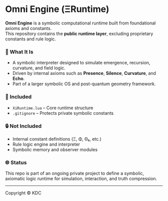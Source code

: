 # Omni Engine (ΞRuntime)

**Omni Engine** is a symbolic computational runtime built from foundational axioms and constants.  
This repository contains the **public runtime layer**, excluding proprietary constants and rule logic.

### 🔹 What It Is
- A symbolic interpreter designed to simulate emergence, recursion, curvature, and field logic.
- Driven by internal axioms such as **Presence**, **Silence**, **Curvature**, and **Echo**.
- Part of a larger symbolic OS and post-quantum geometry framework.

### 🔹 Included
- `XiRuntime.lua` – Core runtime structure
- `.gitignore` – Protects private symbolic constants

### 🔒 Not Included
- Internal constant definitions (Ξ, Φ, Θ₉, etc.)
- Rule logic engine and interpreter
- Symbolic memory and observer modules

### 🌐 Status
This repo is part of an ongoing private project to define a symbolic, axiomatic logic runtime for simulation, interaction, and truth compression.

---
Copyright © KDC
